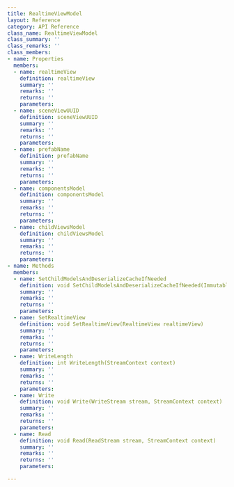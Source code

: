 ```yaml
---
title: RealtimeViewModel
layout: Reference
category: API Reference
class_name: RealtimeViewModel
class_summary: ''
class_remarks: ''
class_members:
- name: Properties
  members:
  - name: realtimeView
    definition: realtimeView
    summary: ''
    remarks: ''
    returns: ''
    parameters: 
  - name: sceneViewUUID
    definition: sceneViewUUID
    summary: ''
    remarks: ''
    returns: ''
    parameters: 
  - name: prefabName
    definition: prefabName
    summary: ''
    remarks: ''
    returns: ''
    parameters: 
  - name: componentsModel
    definition: componentsModel
    summary: ''
    remarks: ''
    returns: ''
    parameters: 
  - name: childViewsModel
    definition: childViewsModel
    summary: ''
    remarks: ''
    returns: ''
    parameters: 
- name: Methods
  members:
  - name: SetChildModelsAndDeserializeCacheIfNeeded
    definition: void SetChildModelsAndDeserializeCacheIfNeeded(ImmutableModelCollection componentsModel, ImmutableModelCollection childViewsModel)
    summary: ''
    remarks: ''
    returns: ''
    parameters: 
  - name: SetRealtimeView
    definition: void SetRealtimeView(RealtimeView realtimeView)
    summary: ''
    remarks: ''
    returns: ''
    parameters: 
  - name: WriteLength
    definition: int WriteLength(StreamContext context)
    summary: ''
    remarks: ''
    returns: ''
    parameters: 
  - name: Write
    definition: void Write(WriteStream stream, StreamContext context)
    summary: ''
    remarks: ''
    returns: ''
    parameters: 
  - name: Read
    definition: void Read(ReadStream stream, StreamContext context)
    summary: ''
    remarks: ''
    returns: ''
    parameters: 

---
```

